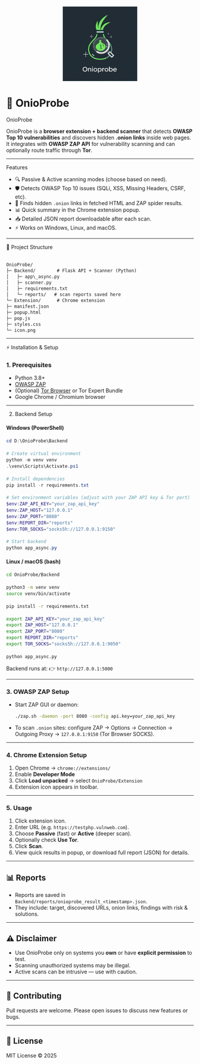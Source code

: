 <p align="center">
  <img src="icon.png" alt="OnioProbe Logo" width="200"/>
</p>

# 🧅 OnioProbe

OnioProbe

OnioProbe is a **browser extension + backend scanner** that detects **OWASP Top 10 vulnerabilities** and discovers hidden **.onion links** inside web pages.  
It integrates with **OWASP ZAP API** for vulnerability scanning and can optionally route traffic through **Tor**.

---

Features
- 🔍 Passive & Active scanning modes (choose based on need).  
- 🛡 Detects OWASP Top 10 issues (SQLi, XSS, Missing Headers, CSRF, etc).  
- 🧅 Finds hidden `.onion` links in fetched HTML and ZAP spider results.  
- 📊 Quick summary in the Chrome extension popup.  
- 📥 Detailed JSON report downloadable after each scan.  
- ⚡ Works on Windows, Linux, and macOS.

---

📂 Project Structure
```

OnioProbe/
├─ Backend/        # Flask API + Scanner (Python)
│   ├─ app\_async.py
│   ├─ scanner.py
│   ├─ requirements.txt
│   └─ reports/   # scan reports saved here
└─ Extension/      # Chrome extension
├─ manifest.json
├─ popup.html
├─ pop.js
├─ styles.css
└─ icon.png

````

---

⚡ Installation & Setup

### 1. Prerequisites
- Python 3.8+  
- [OWASP ZAP](https://www.zaproxy.org/download/)  
- (Optional) [Tor Browser](https://www.torproject.org/download/) or Tor Expert Bundle  
- Google Chrome / Chromium browser  

---

2. Backend Setup

#### Windows (PowerShell)
```powershell
cd D:\OnioProbe\Backend

# Create virtual environment
python -m venv venv
.\venv\Scripts\Activate.ps1

# Install dependencies
pip install -r requirements.txt

# Set environment variables (adjust with your ZAP API key & Tor port)
$env:ZAP_API_KEY="your_zap_api_key"
$env:ZAP_HOST="127.0.0.1"
$env:ZAP_PORT="8080"
$env:REPORT_DIR="reports"
$env:TOR_SOCKS="socks5h://127.0.0.1:9150"

# Start backend
python app_async.py
````

#### Linux / macOS (bash)

```bash
cd OnioProbe/Backend

python3 -m venv venv
source venv/bin/activate

pip install -r requirements.txt

export ZAP_API_KEY="your_zap_api_key"
export ZAP_HOST="127.0.0.1"
export ZAP_PORT="8080"
export REPORT_DIR="reports"
export TOR_SOCKS="socks5h://127.0.0.1:9050"

python app_async.py
```

Backend runs at:
👉 `http://127.0.0.1:5000`

---

### 3. OWASP ZAP Setup

* Start ZAP GUI or daemon:

  ```bash
  ./zap.sh -daemon -port 8080 -config api.key=your_zap_api_key
  ```
* To scan `.onion` sites: configure ZAP → Options → Connection → Outgoing Proxy → `127.0.0.1:9150` (Tor Browser SOCKS).

---

### 4. Chrome Extension Setup

1. Open Chrome → `chrome://extensions/`
2. Enable **Developer Mode**
3. Click **Load unpacked** → select `OnioProbe/Extension`
4. Extension icon appears in toolbar.

---

### 5. Usage

1. Click extension icon.
2. Enter URL (e.g. `https://testphp.vulnweb.com`).
3. Choose **Passive** (fast) or **Active** (deeper scan).
4. Optionally check **Use Tor**.
5. Click **Scan**.
6. View quick results in popup, or download full report (JSON) for details.

---

## 📊 Reports

* Reports are saved in `Backend/reports/onioprobe_result_<timestamp>.json`.
* They include: target, discovered URLs, onion links, findings with risk & solutions.

---

## ⚠️ Disclaimer

* Use OnioProbe only on systems you **own** or have **explicit permission** to test.
* Scanning unauthorized systems may be illegal.
* Active scans can be intrusive — use with caution.

---

## 🤝 Contributing

Pull requests are welcome. Please open issues to discuss new features or bugs.

---

## 📜 License

MIT License © 2025

```



